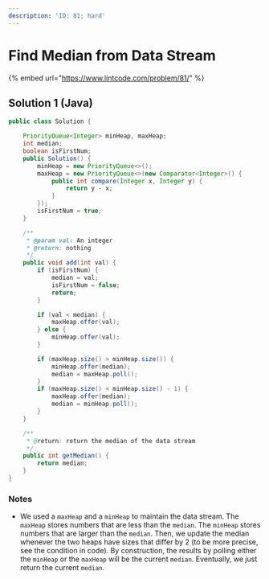 ```yaml
---
description: 'ID: 81; hard'
---
```


# Find Median from Data Stream

{% embed url="https://www.lintcode.com/problem/81/" %}

## Solution 1 \(Java\)

```java
public class Solution {

    PriorityQueue<Integer> minHeap, maxHeap;
    int median;
    boolean isFirstNum;
    public Solution() {
        minHeap = new PriorityQueue<>();
        maxHeap = new PriorityQueue<>(new Comparator<Integer>() {
            public int compare(Integer x, Integer y) {
                return y - x;
            }
        });
        isFirstNum = true;
    }

    /**
     * @param val: An integer
     * @return: nothing
     */
    public void add(int val) {
        if (isFirstNum) {
            median = val;
            isFirstNum = false;
            return;
        }

        if (val < median) {
            maxHeap.offer(val);
        } else {
            minHeap.offer(val);
        }

        if (maxHeap.size() > minHeap.size()) {
            minHeap.offer(median);
            median = maxHeap.poll();
        }
        if (maxHeap.size() < minHeap.size() - 1) {
            maxHeap.offer(median);
            median = minHeap.poll();
        }
    }

    /**
     * @return: return the median of the data stream
     */
    public int getMedian() {
        return median;
    }
}
```

### Notes

* We used a `maxHeap` and a `minHeap` to maintain the data stream. The `maxHeap` stores numbers that are less than the `median`. The `minHeap` stores numbers that are larger than the `median`. Then, we update the median whenever the two heaps have sizes that differ by 2 \(to be more precise, see the condition in code\). By construction, the results by polling either the `minHeap` or the `maxHeap` will be the current `median`. Eventually, we just return the current `median`.

